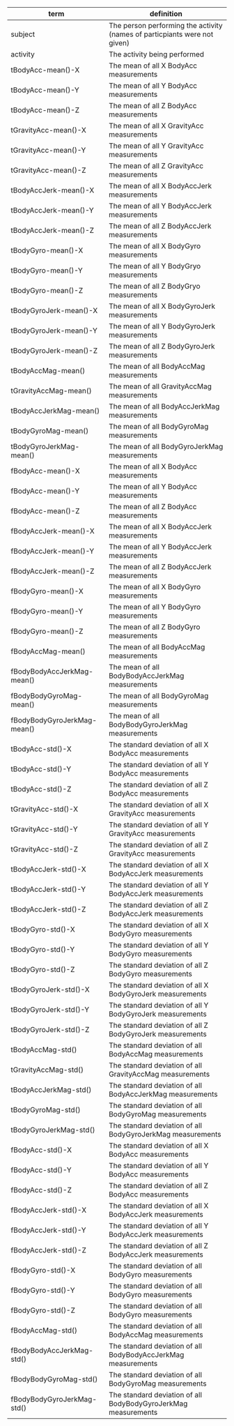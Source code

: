 | term                        | definition                  |
|-----------------------------|-----------------------------|
| subject                     |The person performing the activity (names of particpiants were not given)|
| activity                    |The activity being performed|
| tBodyAcc-mean()-X           |The mean of all X BodyAcc measurements|
| tBodyAcc-mean()-Y           |The mean of all Y BodyAcc measurements|
| tBodyAcc-mean()-Z           |The mean of all Z BodyAcc measurements|
| tGravityAcc-mean()-X        |The mean of all X GravityAcc measurements|
| tGravityAcc-mean()-Y        |The mean of all Y GravityAcc measurements|
| tGravityAcc-mean()-Z        |The mean of all Z GravityAcc measurements|
| tBodyAccJerk-mean()-X       |The mean of all X BodyAccJerk measurements|
| tBodyAccJerk-mean()-Y       |The mean of all Y BodyAccJerk measurements|
| tBodyAccJerk-mean()-Z       |The mean of all Z BodyAccJerk measurements|
| tBodyGyro-mean()-X          |The mean of all X BodyGyro measurements|
| tBodyGyro-mean()-Y          |The mean of all Y BodyGryo measurements|
| tBodyGyro-mean()-Z          |The mean of all Z BodyGryo measurements|
| tBodyGyroJerk-mean()-X      |The mean of all X BodyGyroJerk measurements|
| tBodyGyroJerk-mean()-Y      |The mean of all Y BodyGyroJerk measurements|
| tBodyGyroJerk-mean()-Z      |The mean of all Z BodyGyroJerk measurements|
| tBodyAccMag-mean()          |The mean of all BodyAccMag measurements|
| tGravityAccMag-mean()       |The mean of all GravityAccMag measurements|
| tBodyAccJerkMag-mean()      |The mean of all BodyAccJerkMag measurements|
| tBodyGyroMag-mean()         |The mean of all BodyGyroMag measurements|
| tBodyGyroJerkMag-mean()     |The mean of all BodyGyroJerkMag measurements|
| fBodyAcc-mean()-X           |The mean of all X BodyAcc measurements|
| fBodyAcc-mean()-Y           |The mean of all Y BodyAcc measurements|
| fBodyAcc-mean()-Z           |The mean of all Z BodyAcc measurements|
| fBodyAccJerk-mean()-X       |The mean of all X BodyAccJerk measurements|
| fBodyAccJerk-mean()-Y       |The mean of all Y BodyAccJerk measurements|
| fBodyAccJerk-mean()-Z       |The mean of all Z BodyAccJerk measurements|
| fBodyGyro-mean()-X          |The mean of all X BodyGyro measurements|
| fBodyGyro-mean()-Y          |The mean of all Y BodyGyro measurements|
| fBodyGyro-mean()-Z          |The mean of all Z BodyGyro measurements|
| fBodyAccMag-mean()          |The mean of all BodyAccMag measurements|
| fBodyBodyAccJerkMag-mean()  |The mean of all BodyBodyAccJerkMag measurements|
| fBodyBodyGyroMag-mean()     |The mean of all BodyGyroMag measurements|
| fBodyBodyGyroJerkMag-mean() |The mean of all BodyBodyGyroJerkMag measurements|
| tBodyAcc-std()-X            |The standard deviation of all X BodyAcc measurements|
| tBodyAcc-std()-Y            |The standard deviation of all Y BodyAcc measurements|
| tBodyAcc-std()-Z            |The standard deviation of all Z BodyAcc measurements|
| tGravityAcc-std()-X         |The standard deviation of all X GravityAcc measurements|
| tGravityAcc-std()-Y         |The standard deviation of all Y GravityAcc measurements|
| tGravityAcc-std()-Z         |The standard deviation of all Z GravityAcc measurements|
| tBodyAccJerk-std()-X        |The standard deviation of all X BodyAccJerk measurements|
| tBodyAccJerk-std()-Y        |The standard deviation of all Y BodyAccJerk measurements|
| tBodyAccJerk-std()-Z        |The standard deviation of all Z BodyAccJerk measurements|
| tBodyGyro-std()-X           |The standard deviation of all X BodyGyro measurements|
| tBodyGyro-std()-Y           |The standard deviation of all Y BodyGyro measurements|
| tBodyGyro-std()-Z           |The standard deviation of all Z BodyGyro measurements|
| tBodyGyroJerk-std()-X       |The standard deviation of all X BodyGyroJerk measurements|
| tBodyGyroJerk-std()-Y       |The standard deviation of all Y BodyGyroJerk measurements|
| tBodyGyroJerk-std()-Z       |The standard deviation of all Z BodyGyroJerk measurements|
| tBodyAccMag-std()           |The standard deviation of all BodyAccMag measurements|
| tGravityAccMag-std()        |The standard deviation of all GravityAccMag measurements|
| tBodyAccJerkMag-std()       |The standard deviation of all BodyAccJerkMag measurements|
| tBodyGyroMag-std()          |The standard deviation of all BodyGyroMag measurements|
| tBodyGyroJerkMag-std()      |The standard deviation of all BodyGyroJerkMag measurements|
| fBodyAcc-std()-X            |The standard deviation of all X BodyAcc measurements|
| fBodyAcc-std()-Y            |The standard deviation of all Y BodyAcc measurements|
| fBodyAcc-std()-Z            |The standard deviation of all Z BodyAcc measurements|
| fBodyAccJerk-std()-X        |The standard deviation of all X BodyAccJerk measurements|
| fBodyAccJerk-std()-Y        |The standard deviation of all Y BodyAccJerk measurements|
| fBodyAccJerk-std()-Z        |The standard deviation of all Z BodyAccJerk measurements|
| fBodyGyro-std()-X           |The standard deviation of all BodyGyro measurements|
| fBodyGyro-std()-Y           |The standard deviation of all BodyGyro measurements|
| fBodyGyro-std()-Z           |The standard deviation of all BodyGyro measurements|
| fBodyAccMag-std()           |The standard deviation of all BodyAccMag measurements|
| fBodyBodyAccJerkMag-std()   |The standard deviation of all BodyBodyAccJerkMag measurements|
| fBodyBodyGyroMag-std()      |The standard deviation of all BodyGyroMag measurements|
| fBodyBodyGyroJerkMag-std()  |The standard deviation of all BodyBodyGyroJerkMag measurements|
